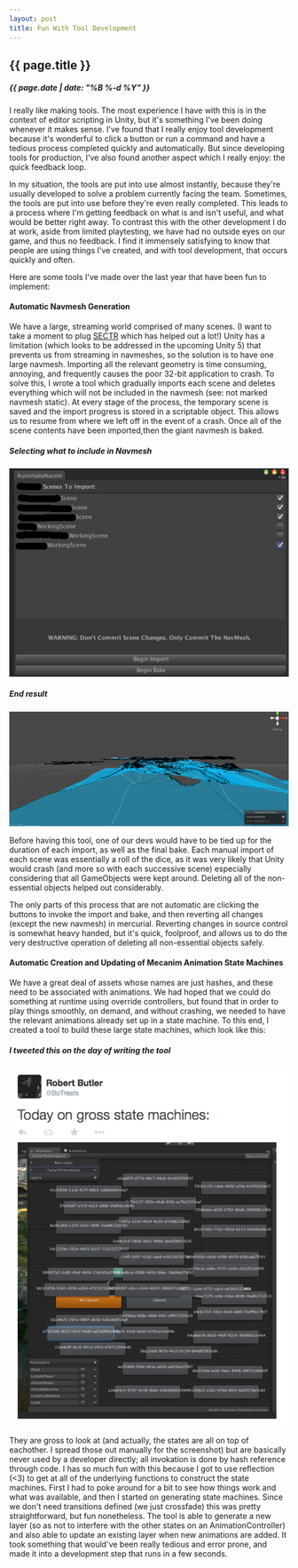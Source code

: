 ```yaml
---
layout: post
title: Fun With Tool Development
---
```

{{ page.title }}
----------------
<h5>{{ page.date | date: "%B %-d %Y" }}</h5>

I really like making tools. The most experience I have with this is in the context
of editor scripting in Unity, but it's something I've been doing whenever it makes
sense. I've found that I really enjoy tool development because it's wonderful to
click a button or run a command and have a tedious process completed quickly and
automatically. But since developing tools for production, I've also found another
aspect which I really enjoy: the quick feedback loop.

In my situation, the tools are put into use almost instantly, because they're
usually developed to solve a problem currently facing the team. Sometimes, the
tools are put into use before they're even really completed. This leads to a
process where I'm getting feedback on what is and isn't useful, and what would be
better right away. To contrast this with the other development I do at work, aside
from limited playtesting, we have had no outside eyes on our game, and thus no
feedback. I find it immensely satisfying to know that people are using things I've
created, and with tool development, that occurs quickly and often.

Here are some tools I've made over the last year that have been fun to implement:

<h4>Automatic Navmesh Generation</h4>

We have a large, streaming world comprised of many scenes. (I want to take a moment to plug
<a href="http://www.sectr.co/">SECTR</a> which has helped out a lot!) Unity has a limitation
(which looks to be addressed in the upcoming Unity 5) that prevents us from streaming
in navmeshes, so the solution is to have one large navmesh. Importing all the relevant
geometry is time consuming, annoying, and frequently causes the poor 32-bit application
to crash. To solve this, I wrote a tool which gradually imports each scene and deletes
everything which will not be included in the navmesh (see: not marked navmesh static).
At every stage of the process, the temporary scene is saved and the import progress is
stored in a scriptable object. This allows us to resume from where we left off in the
event of a crash. Once all of the scene contents have been imported,then the
giant navmesh is baked.

<h5><i>Selecting what to include in Navmesh</i></h5>
<img src="/images/AutomateNavmeshMenu.png">

<h5><i>End result</i></h5>
<img src="/images/BakedNavmesh.png">

Before having this tool, one of our devs would have to be tied up for the duration of
each import, as well as the final bake. Each manual import of each scene was
essentially a roll of the dice, as it was very likely that Unity would crash (and
more so with each successive scene) especially considering that all GameObjects were
kept around. Deleting all of the non-essential objects helped out considerably.

The only parts of this process that are not automatic are clicking the buttons to
invoke the import and bake, and then reverting all changes (except the new navmesh)
in mercurial. Reverting changes in source control is somewhat heavy handed, but it's
quick, foolproof, and allows us to do the very destructive operation of deleting
all non-essential objects safely.


<h4>Automatic Creation and Updating of Mecanim Animation State Machines</h4>

We have a great deal of assets whose names are just hashes, and these need to be
associated with animations. We had hoped that we could do something at runtime
using override controllers, but found that in order to play things smoothly, on
demand, and without crashing, we needed to have the relevant animations already
set up in a state machine. To this end, I created a tool to build these large
state machines, which look like this:

<h5><i>I tweeted this on the day of writing the tool</i></h5>
<img src="/images/AnimationStateMachineTweet.png">

They are gross to look at (and actually, the states are all on top of eachother.
I spread those out manually for the screenshot) but are basically never used by
a developer directly; all invokation is done by hash reference through code. I
has so much fun with this because I got to use reflection (<3) to get at all of
the underlying functions to construct the state machines. First I had to poke
around for a bit to see how things work and what was available, and then I started
on generating state machines. Since we don't need transitions defined (we
just crossfade) this was pretty straightforward, but fun nonetheless. The tool is
able to generate a new layer (so as not to interfere with the other states on an
AnimationController) and also able to update an existing layer when new animations
are added. It took something that would've been really tedious and error prone,
and made it into a development step that runs in a few seconds.
